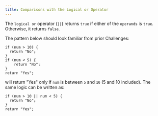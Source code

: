 ```yaml
---
title: Comparisons with the Logical or Operator
---
```

The `logical or` operator (`||`) returns `true` if either of the `operands` is `true`. Otherwise, it returns `false`.

The pattern below should look familiar from prior Challenges:

    if (num > 10) {
      return "No";
    }
    if (num < 5) {
        return "No";
    }
    return "Yes";

will return "Yes" only if `num` is between `5` and `10` (5 and 10 included). The same logic can be written as:

    if (num > 10 || num < 5) {
      return "No";
    }
    return "Yes";